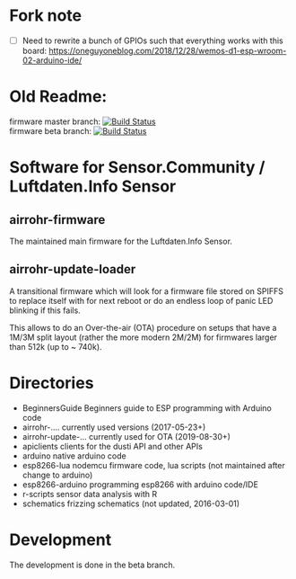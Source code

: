 # Fork note

- [ ] Need to rewrite a bunch of GPIOs such that everything works with this board: https://oneguyoneblog.com/2018/12/28/wemos-d1-esp-wroom-02-arduino-ide/

# Old Readme:
firmware master branch: [![Build Status](https://travis-ci.com/opendata-stuttgart/sensors-software.svg?branch=master)](https://travis-ci.com/opendata-stuttgart/sensors-software)  
firmware beta branch: [![Build Status](https://travis-ci.com/opendata-stuttgart/sensors-software.svg?branch=beta)](https://travis-ci.com/opendata-stuttgart/sensors-software)  

# Software for Sensor.Community / Luftdaten.Info Sensor

## airrohr-firmware

The maintained main firmware for the Luftdaten.Info Sensor. 

## airrohr-update-loader

A transitional firmware which will look for a firmware file
stored on SPIFFS to replace itself with for next reboot
or do an endless loop of panic LED blinking if this fails.

This allows to do an Over-the-air (OTA) procedure on setups
that have a 1M/3M split layout (rather the more modern 2M/2M)
for firmwares larger than 512k (up to ~ 740k).

# Directories 

* BeginnersGuide	Beginners guide to ESP programming with Arduino code
* airrohr-....          currently used versions (2017-05-23+)
* airrohr-update-...	currently used for OTA (2019-08-30+)
* apiclients	clients for the dusti API and other APIs
* arduino	native arduino code
* esp8266-lua	nodemcu firmware code, lua scripts (not maintained after change to arduino)
* esp8266-arduino	programming esp8266 with arduino code/IDE
* r-scripts	sensor data analysis with R
* schematics	frizzing schematics (not updated, 2016-03-01)

# Development

The development is done in the beta branch.
